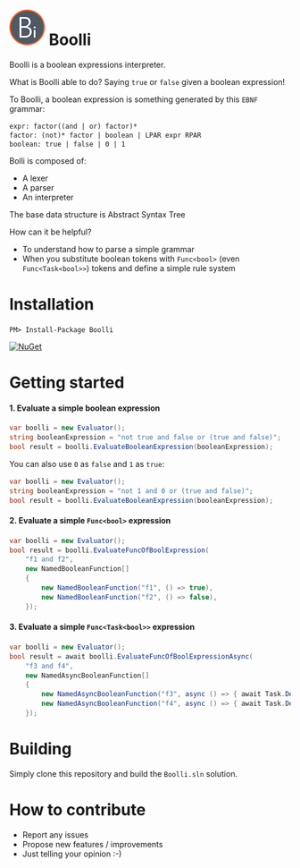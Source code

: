 # ![Logo](https://raw.githubusercontent.com/FrancescoBonizzi/Boolli/master/Boolli-icon-64x64.png) Boolli

Boolli is a boolean expressions interpreter.

What is Boolli able to do? Saying `true` or `false` given a boolean expression!

To Boolli, a boolean expression is something generated by this `EBNF` grammar:

  ```
  expr: factor((and | or) factor)*
  factor: (not)* factor | boolean | LPAR expr RPAR
  boolean: true | false | 0 | 1
  ```

Bolli is composed of:
- A lexer
- A parser
- An interpreter

The base data structure is Abstract Syntax Tree

How can it be helpful?
- To understand how to parse a simple grammar
- When you substitute boolean tokens with `Func<bool>` (even `Func<Task<bool>>`) tokens and define a simple rule system

# Installation
`PM> Install-Package Boolli`

[![NuGet](https://img.shields.io/nuget/v/Boolli.svg)](https://www.nuget.org/packages/Boolli/)

# Getting started
#### 1. Evaluate a simple boolean expression

```csharp
var boolli = new Evaluator();
string booleanExpression = "not true and false or (true and false)";
bool result = boolli.EvaluateBooleanExpression(booleanExpression);
```

You can also use `0` as `false` and `1` as `true`:
```csharp
var boolli = new Evaluator();
string booleanExpression = "not 1 and 0 or (true and false)";
bool result = boolli.EvaluateBooleanExpression(booleanExpression);
```

#### 2. Evaluate a simple `Func<bool>` expression
```csharp
var boolli = new Evaluator();
bool result = boolli.EvaluateFuncOfBoolExpression(
    "f1 and f2",
    new NamedBooleanFunction[]
    {
        new NamedBooleanFunction("f1", () => true),
        new NamedBooleanFunction("f2", () => false),
    });
```

#### 3. Evaluate a simple `Func<Task<bool>>` expression
```csharp
var boolli = new Evaluator();
bool result = await boolli.EvaluateFuncOfBoolExpressionAsync(
    "f3 and f4",
    new NamedAsyncBooleanFunction[]
    {
        new NamedAsyncBooleanFunction("f3", async () => { await Task.Delay(100); return true; }),
        new NamedAsyncBooleanFunction("f4", async () => { await Task.Delay(100); return true; }),
    });
```

# Building
Simply clone this repository and build the `Boolli.sln` solution.

# How to contribute
- Report any issues
- Propose new features / improvements
- Just telling your opinion :-)
